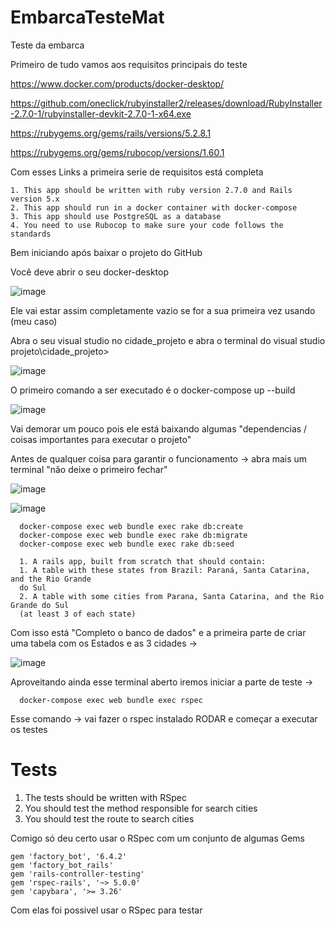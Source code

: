 # EmbarcaTesteMat
Teste da embarca

Primeiro de tudo vamos aos requisitos principais do teste

https://www.docker.com/products/docker-desktop/

https://github.com/oneclick/rubyinstaller2/releases/download/RubyInstaller-2.7.0-1/rubyinstaller-devkit-2.7.0-1-x64.exe 

https://rubygems.org/gems/rails/versions/5.2.8.1

https://rubygems.org/gems/rubocop/versions/1.60.1

Com esses Links a primeira serie de requisitos está completa

    1. This app should be written with ruby version 2.7.0 and Rails version 5.x
    2. This app should run in a docker container with docker-compose
    3. This app should use PostgreSQL as a database
    4. You need to use Rubocop to make sure your code follows the standards

Bem iniciando após baixar o projeto do GitHub 

Você deve abrir o seu docker-desktop

![image](https://github.com/Mathizzin/EmbarcaTesteMat/assets/115587512/8ed8fd55-a603-4834-909a-79c1e8a8bc83)

Ele vai estar assim completamente vazio se for a sua primeira vez usando (meu caso)

Abra o seu visual studio no cidade_projeto e abra o terminal do visual studio
projeto\cidade_projeto>                          

![image](https://github.com/Mathizzin/EmbarcaTesteMat/assets/115587512/08d117ce-8a21-4ee6-8b66-2cdc00d8b5f7)

O primeiro comando a ser executado é o docker-compose up --build 

![image](https://github.com/Mathizzin/EmbarcaTesteMat/assets/115587512/e1034888-aa56-44a1-bc9d-984c2beaa0bc)

Vai demorar um pouco pois ele está baixando algumas "dependencias / coisas importantes para executar o projeto"

Antes de qualquer coisa para garantir o funcionamento -> abra mais um terminal "não deixe o primeiro fechar"

![image](https://github.com/Mathizzin/EmbarcaTesteMat/assets/115587512/6f9aa906-123b-4461-be76-4157f784bc76)


![image](https://github.com/Mathizzin/EmbarcaTesteMat/assets/115587512/3a62df5b-1556-41fa-bd49-a3a282c47368)


      docker-compose exec web bundle exec rake db:create
      docker-compose exec web bundle exec rake db:migrate
      docker-compose exec web bundle exec rake db:seed
      
      1. A rails app, built from scratch that should contain:
      1. A table with these states from Brazil: Paraná, Santa Catarina, and the Rio Grande
      do Sul
      2. A table with some cities from Parana, Santa Catarina, and the Rio Grande do Sul
      (at least 3 of each state)

  

Com isso está  "Completo o banco de dados" e a primeira parte de criar uma tabela com os Estados e as 3 cidades ->

![image](https://github.com/Mathizzin/EmbarcaTesteMat/assets/115587512/3eb1df6c-9e37-4a50-9c8b-8dbe07550303)

Aproveitando ainda esse terminal aberto iremos iniciar a parte de teste -> 

      docker-compose exec web bundle exec rspec  

Esse comando -> vai fazer o rspec instalado RODAR e começar a executar os testes 
  
# Tests

1. The tests should be written with RSpec
2. You should test the method responsible for search cities
3. You should test the route to search cities


Comigo só deu certo usar o RSpec com um conjunto de algumas Gems 

    gem 'factory_bot', '6.4.2'
    gem 'factory_bot_rails'
    gem 'rails-controller-testing'
    gem 'rspec-rails', '~> 5.0.0'
    gem 'capybara', '>= 3.26'


Com elas foi possivel usar o RSpec para testar 
